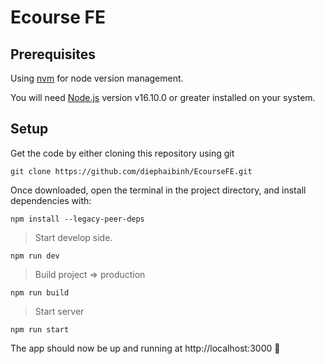 # Ecourse FE

## Prerequisites

Using [nvm](https://github.com/nvm-sh/nvm) for node version management.

You will need [Node.js](https://nodejs.org) version v16.10.0 or greater installed on your system.

## Setup

Get the code by either cloning this repository using git

```
git clone https://github.com/diephaibinh/EcourseFE.git
```

Once downloaded, open the terminal in the project directory, and install dependencies with:

```
npm install --legacy-peer-deps
```

> Start develop side.

```
npm run dev
```

> Build project => production

```
npm run build
```

> Start server

```
npm run start
```

The app should now be up and running at http://localhost:3000 🚀
